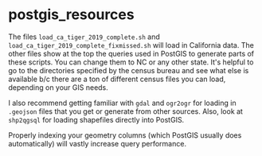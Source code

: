 # postgis_resources

The files `load_ca_tiger_2019_complete.sh` and `load_ca_tiger_2019_complete_fixmissed.sh` will load in California data. The other files show at the top the queries used in PostGIS to generate parts of these scripts. You can change them to NC or any other state. It's helpful to go to the directories specified by the census bureau and see what else is available b/c there are a ton of different census files you can load, depending on your GIS needs.

I also recommend getting familiar with `gdal` and `ogr2ogr` for loading in `.geojson` files that you get or generate from other sources. Also, look at `shp2qgsql` for loading shapefiles directly into PostGIS.

Properly indexing your geometry columns (which PostGIS usually does automatically) will vastly increase query performance. 